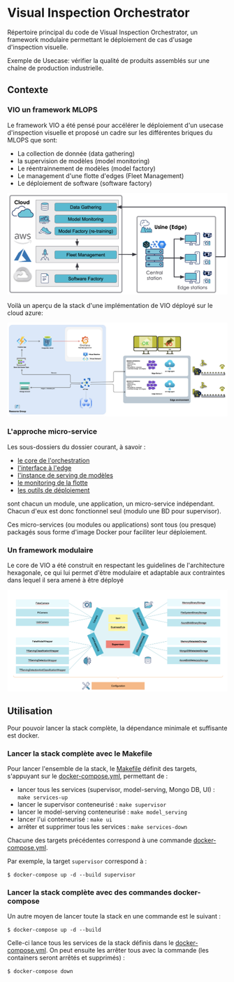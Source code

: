 # Visual Inspection Orchestrator

Répertoire principal du code de Visual Inspection Orchestrator, un framework modulaire permettant le déploiement de cas d'usage d'inspection visuelle.

Exemple de Usecase: vérifier la qualité de produits assemblés sur une chaîne de production industrielle.

## Contexte

### VIO un framework MLOPS

Le framework VIO a été pensé pour accélérer le déploiement d'un usecase d'inspection visuelle et proposé un cadre sur les différentes briques du MLOPS que sont:

- La collection de donnée (data gathering)
- la supervision de modèles (model monitoring)
- Le réentrainnement de modèles (model factory)
- Le management d'une flotte d'edges (Fleet Management)
- Le déploiement de software (software factory)

 ![vio-mlops](images/vio_mlops.png)

Voilà un aperçu de la stack d'une implémentation de VIO déployé sur le cloud azure:
 
 ![vio-architecture-stack](images/vio_azure_stack.png)
 

### L'approche micro-service

Les sous-dossiers du dossier courant, à savoir :

- [le core de l'orchestration](supervisor.md) 
- [l'interface à l'edge](edge_interface.md)
- [l'instance de serving de modèles](model_serving.md)
- [le monitoring de la flotte](monitoring.md)
- [les outils de déploiement](deployment.md)

sont chacun un module, une application, un micro-service indépendant. Chacun d'eux est donc fonctionnel seul (modulo une BD pour supervisor).

Ces micro-services (ou modules ou applications) sont tous (ou presque) packagés sous forme d'image Docker pour faciliter leur déploiement.

### Un framework modulaire

Le core de VIO a été construit en respectant les guidelines de l'architecture hexagonale, ce qui lui permet d'être modulaire et adaptable aux contraintes dans lequel il sera amené à être déployé

![vio-hexagonal-architecture](images/vio_hexagonal_architecture.png)

## Utilisation

Pour pouvoir lancer la stack complète, la dépendance minimale et suffisante est docker.

### Lancer la stack complète avec le Makefile

Pour lancer l'ensemble de la stack, le [Makefile](../Makefile) définit des targets, s'appuyant sur le [docker-compose.yml](../docker-compose.yml), permettant de :

- lancer tous les services (supervisor, model-serving, Mongo DB, UI) : `make services-up`
- lancer le supervisor conteneurisé : `make supervisor`
- lancer le model-serving conteneurisé : `make model_serving`
- lancer l'ui conteneurisé : `make ui`
- arrêter et supprimer tous les services : `make services-down`

Chacune des targets précédentes correspond à une commande [docker-compose.yml](../docker-compose.yml).

Par exemple, la target `supervisor` correspond à :

```shell
$ docker-compose up -d --build supervisor
```


### Lancer la stack complète avec des commandes docker-compose

Un autre moyen de lancer toute la stack en une commande est le suivant :

```shell
$ docker-compose up -d --build
```

Celle-ci lance tous les services de la stack définis dans le [docker-compose.yml](../docker-compose.yml). On peut ensuite les arrêter tous avec la commande (les containers seront arrêtés et supprimés) :

```shell
$ docker-compose down
```
